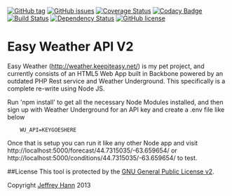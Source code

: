 [![GitHub tag](https://img.shields.io/github/tag/fear-the-dice/auth.svg)](https://github.com/easy-weather/api/tags)
[![GitHub issues](https://img.shields.io/github/issues/fear-the-dice/auth.svg)](https://github.com/easy-weather/api/issues)
[![Coverage Status](https://coveralls.io/repos/easy-weather/api/badge.svg)](https://coveralls.io/r/fear-the-dice/auth)
[![Codacy Badge](https://www.codacy.com/project/badge/459d2c5aae044408ba2cbe799ae6b216)](https://www.codacy.com/app/jeffhann/easy-weather-api)
[![Build Status](https://travis-ci.org/easy-weather/api.svg?branch=master)](https://travis-ci.org/easy-weather/api)
[![Dependency Status](https://david-dm.org/easy-weather/api.svg)](https://david-dm.org/easy-weather/api)
[![GitHub license](https://img.shields.io/github/license/fear-the-dice/auth.svg)]()

Easy Weather API V2
====================

Easy Weather (http://weather.keepiteasy.net/) is my pet project, and currently consists of an HTML5 Web App built in Backbone powered by an outdated PHP Rest service and Weather Underground. This specifically is a complete re-write using Node JS.

Run 'npm install' to get all the necessary Node Modules installed, and then sign up with Weather Underground for an API key and create a .env file like below

		WU_API=KEYGOESHERE

Once that is setup you can run it like any other Node app and visit http://localhost:5000/forecast/44.7315035/-63.659654/ or http://localhost:5000/conditions/44.7315035/-63.659654/ to test.

##License
This tool is protected by the [GNU General Public License v2](http://www.gnu.org/licenses/gpl-2.0.html).

Copyright [Jeffrey Hann](http://jeffreyhann.ca/) 2013
